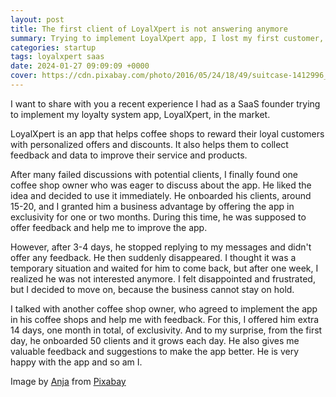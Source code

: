 ```yaml
---
layout: post
title: The first client of LoyalXpert is not answering anymore
summary: Trying to implement LoyalXpert app, I lost my first customer, he's not answering anymore
categories: startup
tags: loyalxpert saas
date: 2024-01-27 09:09:09 +0000
cover: https://cdn.pixabay.com/photo/2016/05/24/18/49/suitcase-1412996_1280.jpg
---
```


I want to share with you a recent experience I had as a SaaS founder trying to implement my loyalty system app, LoyalXpert, in the market.

LoyalXpert is an app that helps coffee shops to reward their loyal customers with personalized offers and discounts. It also helps them to collect feedback and data to improve their service and products.

After many failed discussions with potential clients, I finally found one coffee shop owner who was eager to discuss about the app. He liked the idea and decided to use it immediately. He onboarded his clients, around 15-20, and I granted him a business advantage by offering the app in exclusivity for one or two months. During this time, he was supposed to offer feedback and help me to improve the app.

However, after 3-4 days, he stopped replying to my messages and didn't offer any feedback. He then suddenly disappeared. I thought it was a temporary situation and waited for him to come back, but after one week, I realized he was not interested anymore. I felt disappointed and frustrated, but I decided to move on, because the business cannot stay on hold.

I talked with another coffee shop owner, who agreed to implement the app in his coffee shops and help me with feedback. For this, I offered him extra 14 days, one month in total, of exclusivity. And to my surprise, from the first day, he onboarded 50 clients and it grows each day. He also gives me valuable feedback and suggestions to make the app better. He is very happy with the app and so am I.

Image by <a href="https://pixabay.com/users/cocoparisienne-127419/?utm_source=link-attribution&utm_medium=referral&utm_campaign=image&utm_content=3478437">Anja</a> from <a href="https://pixabay.com//?utm_source=link-attribution&utm_medium=referral&utm_campaign=image&utm_content=3478437">Pixabay</a>
